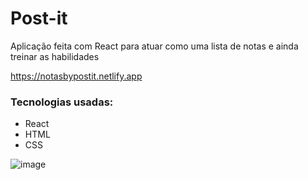 # Post-it

Aplicação feita com React para atuar como uma lista de notas e ainda treinar as habilidades

https://notasbypostit.netlify.app

<h3>Tecnologias usadas:</h3>
<ul>
    <li>React</li>
    <li>HTML</li>
    <li>CSS</li>
</ul>


![image](https://user-images.githubusercontent.com/87675978/158377211-4966b52e-bf74-4751-bf90-50b814cc9c22.png)
